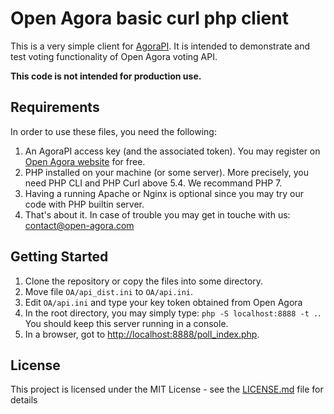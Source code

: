 # Open Agora basic curl php client

This is a very simple client for [AgoraPI](https://www.open-agora.com/api). It is intended to demonstrate and test voting functionality of Open Agora voting API.

**This code is not intended for production use.**

## Requirements

In order to use these files, you need the following:

1. An AgoraPI access key (and the associated token). You may register on [Open Agora website](https://www.open-agora.com/api) for free.
1. PHP installed on your machine (or some server). More precisely, you need PHP CLI and PHP Curl above 5.4. We recommand PHP 7.
1. Having a running Apache or Nginx is optional since you may try our code with PHP builtin server.
1. That's about it. In case of trouble you may get in touche with us: contact@open-agora.com

## Getting Started

1. Clone the repository or copy the files into some directory.
1. Move file `OA/api_dist.ini` to `OA/api.ini`.
1. Edit `OA/api.ini` and type your key token obtained from Open Agora
1. In the root directory, you may simply type: `php -S localhost:8888 -t .`. You should keep this server running in a console.
1. In a browser, got to [http://localhost:8888/poll_index.php](http://localhost:8888/poll_index.php).

## License

This project is licensed under the MIT License - see the [LICENSE.md](LICENSE.md) file for details
